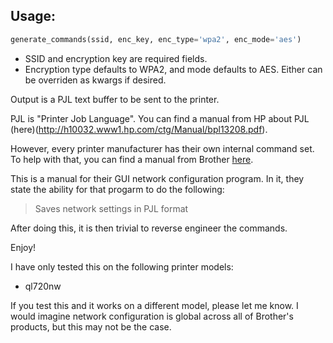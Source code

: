 ## Usage:

```python
generate_commands(ssid, enc_key, enc_type='wpa2', enc_mode='aes')
```
- SSID and encryption key are required fields.
- Encryption type defaults to WPA2, and mode defaults to AES. Either can be overriden as kwargs if desired.

Output is a PJL text buffer to be sent to the printer. 


PJL is "Printer Job Language". You can find a manual from HP about PJL (here)(http://h10032.www1.hp.com/ctg/Manual/bpl13208.pdf).


However, every printer manufacturer has their own internal command set. To help with that, you can find a manual from Brother [here](http://download.brother.com/welcome/docp000487/cv_ql720nw_ruseng_net_0.pdf).

This is a manual for their GUI network configuration program. In it, they state the ability for that progarm to do the following:

> Saves network settings in PJL format


After doing this, it is then trivial to reverse engineer the commands.

Enjoy!

I have only tested this on the following printer models: 

 - ql720nw

If you test this and it works on a different model, please let me know. I would imagine network configuration is global across all of Brother's products, but this may not be the case.
